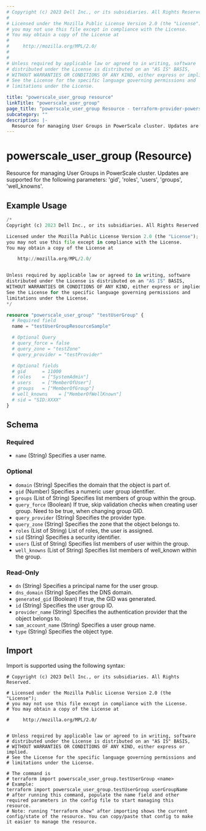 ```yaml
---
# Copyright (c) 2023 Dell Inc., or its subsidiaries. All Rights Reserved.
#
# Licensed under the Mozilla Public License Version 2.0 (the "License");
# you may not use this file except in compliance with the License.
# You may obtain a copy of the License at
#
#     http://mozilla.org/MPL/2.0/
#
#
# Unless required by applicable law or agreed to in writing, software
# distributed under the License is distributed on an "AS IS" BASIS,
# WITHOUT WARRANTIES OR CONDITIONS OF ANY KIND, either express or implied.
# See the License for the specific language governing permissions and
# limitations under the License.

title: "powerscale_user_group resource"
linkTitle: "powerscale_user_group"
page_title: "powerscale_user_group Resource - terraform-provider-powerscale"
subcategory: ""
description: |-
  Resource for managing User Groups in PowerScale cluster. Updates are supported for the following parameters: 'gid', 'roles', 'users', 'groups', 'well_knowns'.
---
```


# powerscale_user_group (Resource)

Resource for managing User Groups in PowerScale cluster. Updates are supported for the following parameters: 'gid', 'roles', 'users', 'groups', 'well_knowns'.


## Example Usage

```terraform
/*
Copyright (c) 2023 Dell Inc., or its subsidiaries. All Rights Reserved.

Licensed under the Mozilla Public License Version 2.0 (the "License");
you may not use this file except in compliance with the License.
You may obtain a copy of the License at

    http://mozilla.org/MPL/2.0/


Unless required by applicable law or agreed to in writing, software
distributed under the License is distributed on an "AS IS" BASIS,
WITHOUT WARRANTIES OR CONDITIONS OF ANY KIND, either express or implied.
See the License for the specific language governing permissions and
limitations under the License.
*/

resource "powerscale_user_group" "testUserGroup" {
  # Required field
  name = "testUserGroupResourceSample"

  # Optional Query
  # query_force = false
  # query_zone = "testZone"
  # query_provider = "testProvider"

  # Optional fields
  # gid      = 11000
  # roles    = ["SystemAdmin"]
  # users    = ["MemberOfUser"]
  # groups   = ["MemberOfGroup"]
  # well_knowns    = ["MemberOfWellKnown"]
  # sid = "SID:XXXX"
}
```

<!-- schema generated by tfplugindocs -->
## Schema

### Required

- `name` (String) Specifies a user name.

### Optional

- `domain` (String) Specifies the domain that the object is part of.
- `gid` (Number) Specifies a numeric user group identifier.
- `groups` (List of String) Specifies list members of group within the group.
- `query_force` (Boolean) If true, skip validation checks when creating user group. Need to be true, when changing group GID.
- `query_provider` (String) Specifies the provider type.
- `query_zone` (String) Specifies the zone that the object belongs to.
- `roles` (List of String) List of roles, the user is assigned.
- `sid` (String) Specifies a security identifier.
- `users` (List of String) Specifies list members of user within the group.
- `well_knowns` (List of String) Specifies list members of well_known within the group.

### Read-Only

- `dn` (String) Specifies a principal name for the user group.
- `dns_domain` (String) Specifies the DNS domain.
- `generated_gid` (Boolean) If true, the GID was generated.
- `id` (String) Specifies the user group ID.
- `provider_name` (String) Specifies the authentication provider that the object belongs to.
- `sam_account_name` (String) Specifies a user group name.
- `type` (String) Specifies the object type.

## Import

Import is supported using the following syntax:

```shell
# Copyright (c) 2023 Dell Inc., or its subsidiaries. All Rights Reserved.

# Licensed under the Mozilla Public License Version 2.0 (the "License");
# you may not use this file except in compliance with the License.
# You may obtain a copy of the License at

#     http://mozilla.org/MPL/2.0/


# Unless required by applicable law or agreed to in writing, software
# distributed under the License is distributed on an "AS IS" BASIS,
# WITHOUT WARRANTIES OR CONDITIONS OF ANY KIND, either express or implied.
# See the License for the specific language governing permissions and
# limitations under the License.

# The command is
# terraform import powerscale_user_group.testUserGroup <name>
# Example:
terraform import powerscale_user_group.testUserGroup userGroupName
# after running this command, populate the name field and other required parameters in the config file to start managing this resource.
# Note: running "terraform show" after importing shows the current config/state of the resource. You can copy/paste that config to make it easier to manage the resource.
```